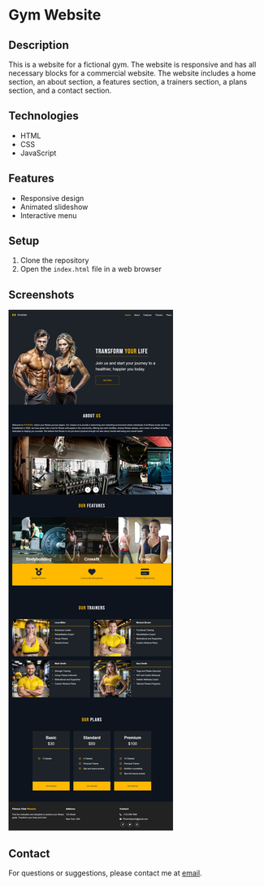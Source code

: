 # Gym Website

## Description

This is a website for a fictional gym. The website is responsive and has all necessary blocks for a commercial website. The website includes a home section, an about section, a features section, a trainers section, a plans section, and a contact section.

## Technologies

- HTML
- CSS
- JavaScript

## Features

- Responsive design
- Animated slideshow
- Interactive menu

## Setup

1. Clone the repository
2. Open the `index.html` file in a web browser

## Screenshots

![Screenshot of the website](screenshot.jpeg)

## Contact

For questions or suggestions, please contact me at [email](eduard.dev.de@gmail.com).
